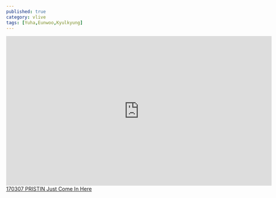 ```yaml
---
published: true
category: vlive
tags: [Yuha,Eunwoo,Kyulkyung]
---
```

<iframe src="http://www.vlive.tv/embed/16891" frameborder="no" scrolling="no" marginwidth="0" marginheight="0" WIDTH="720" HEIGHT="405" allowfullscreen></iframe><br /><a href="" target="_blank">170307 PRISTIN Just Come In Here</a>